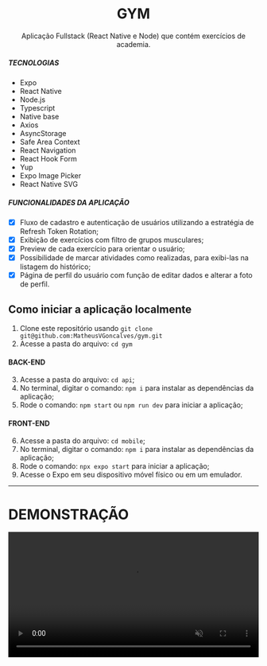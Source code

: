 <h1 align="center">
GYM
</h1>

<p align="center">Aplicação Fullstack (React Native e Node) que contém exercícios de academia.</p>

##### TECNOLOGIAS

- Expo
- React Native
- Node.js
- Typescript
- Native base
- Axios
- AsyncStorage
- Safe Area Context
- React Navigation
- React Hook Form
- Yup
- Expo Image Picker
- React Native SVG

##### FUNCIONALIDADES DA APLICAÇÃO

- [x] Fluxo de cadastro e autenticação de usuários utilizando a estratégia de Refresh Token Rotation;
- [x] Exibição de exercícios com filtro de grupos musculares;
- [x] Preview de cada exercício para orientar o usuário;
- [x] Possibilidade de marcar atividades como realizadas, para exibi-las na listagem do histórico;
- [x] Página de perfil do usuário com função de editar dados e alterar a foto de perfil.

## Como iniciar a aplicação localmente

1. Clone este repositório usando `git clone git@github.com:MatheusVGoncalves/gym.git`
2. Acesse a pasta do arquivo: `cd gym`<br />

#### BACK-END

3. Acesse a pasta do arquivo: `cd api`;<br />
4. No terminal, digitar o comando: `npm i` para instalar as dependências da aplicação;
5. Rode o comando: `npm start` ou `npm run dev` para iniciar a aplicação;

#### FRONT-END

6. Acesse a pasta do arquivo: `cd mobile`;<br />
7. No terminal, digitar o comando: `npm i` para instalar as dependências da aplicação;
8. Rode o comando: `npx expo start` para iniciar a aplicação;
9. Acesse o Expo em seu dispositivo móvel físico ou em um emulador.

<hr />

# DEMONSTRAÇÃO

<video src="https://user-images.githubusercontent.com/100327745/214975618-8f75f886-e764-49ca-997b-a233cac60a33.webm" align="center" width="100%" autoplay loop muted markdown="1"/>
